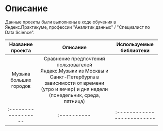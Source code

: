 # Описание #
Данные проекты были выполнены в ходе обучения в Яндекс.Практикуме, профессии "Аналитик данных" / "Специалист по Data Science".

| **Название проекта** | **Описание** | **Используемые библиотеки** |
| :------------------: | :----------: | :-------------------------: |
| Музыка больших городов | Сравнение предпочтений пользователей Яндекс.Музыки из Москвы и Санкт-Петербурга в зависимости от времени (утро и вечер) и дня недели (понедельник, среда, пятница) ||
| :------------------ | :---------- | :------------------------- |
